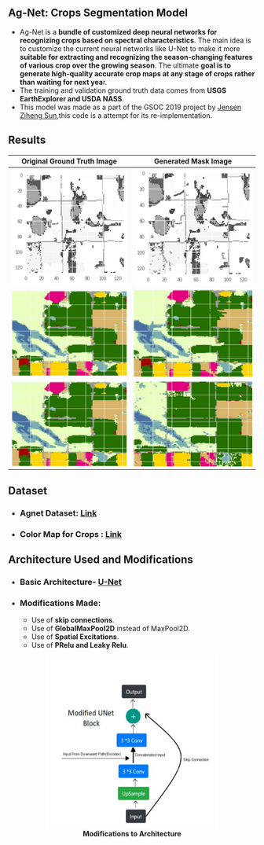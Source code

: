 ## Ag-Net: Crops Segmentation Model
- Ag-Net is a **bundle of customized deep neural networks for recognizing crops based on spectral characteristics**. The main idea is to customize the current neural networks like U-Net to make it more **suitable for extracting and recognizing the season-changing features of various crop over the growing season**. The ultimate **goal is to generate high-quality accurate crop maps at any stage of crops rather than waiting for next yea**r. 
- The training and validation ground truth data comes from **USGS EarthExplorer and USDA NASS**.
- This model was made as a part of the GSOC 2019 project by [Jensen Ziheng Sun](https://github.com/ZihengSun/Ag-Net),this code is a attempt for its re-implementation.

## Results

| **Original Ground Truth Image** | **Generated Mask Image** |
| ------------- | ------------- |
| ![real1](https://github.com/AdiNarendra98/AI-for-Environment/blob/main/2.%20AgNet-Crop%20Categories%20Segemention/Images/real2.png) | ![real1](https://github.com/AdiNarendra98/AI-for-Environment/blob/main/2.%20AgNet-Crop%20Categories%20Segemention/Images/pred1.png)  |
| ![real1](https://github.com/AdiNarendra98/AI-for-Environment/blob/main/2.%20AgNet-Crop%20Categories%20Segemention/Images/real1.png)  | ![pred2](https://github.com/AdiNarendra98/AI-for-Environment/blob/main/2.%20AgNet-Crop%20Categories%20Segemention/Images/pred2.png)  |
| ![real3](https://github.com/AdiNarendra98/AI-for-Environment/blob/main/2.%20AgNet-Crop%20Categories%20Segemention/Images/real3.png)  |  ![pred3](https://github.com/AdiNarendra98/AI-for-Environment/blob/main/2.%20AgNet-Crop%20Categories%20Segemention/Images/pred3.png)  |

## Dataset
- ### Agnet Dataset: [Link](https://github.com/ZihengSun/Ag-Net-Dataset)
- ### Color Map for Crops : [Link](https://github.com/ZihengSun/Ag-Net-Dataset/blob/master/colormap.py)

## Architecture Used and Modifications
- ### Basic Architecture- [**U-Net**](https://nn.labml.ai/unet/index.html)

- ### Modifications Made:
   * Use of **skip connections**.
   * Use of **GlobalMaxPool2D** instead of MaxPool2D.
   * Use of **Spatial Excitations**.
   * Use of **PRelu and Leaky Relu**.

<p align="center">
<img src="https://github.com/AdiNarendra98/AI-for-Environment/blob/main/2.%20AgNet-Crop%20Categories%20Segemention/Images/Model%20Modifications.png" width="350" height="350"><br>
<b>Modifications to Architecture</b><br>
</p>

